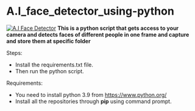 # A.I_face_detector_using-python


<a href="https://github.com/yashsrivastavv/A.I_face_detector_using-python"><img src="https://miro.medium.com/max/2000/1*PDA9zADqD9qqCu-CmJ9Ddw.gif" alt="A.I Face Detector"></a>
**This is a python script that gets access to your camera and detects faces of different people in one frame and capture and store them at specific folder** 

Steps:
- Install the requirements.txt file.
- Then run the python script.

Requirements:
- You need to install python 3.9 from https://www.python.org/
- Install all the repositories through **pip** using command prompt.
